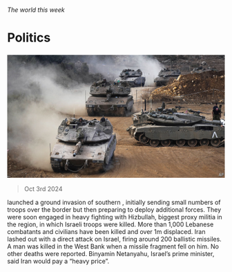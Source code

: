 ###### The world this week

# Politics 

#####  

![image](images/20241005_WWP002.jpg) 

> Oct 3rd 2024 

 launched a ground invasion of southern , initially sending small numbers of troops over the border but then preparing to deploy additional forces. They were soon engaged in heavy fighting with Hizbullah,  biggest proxy militia in the region, in which Israeli troops were killed. More than 1,000 Lebanese combatants and civilians have been killed and over 1m displaced. Iran lashed out with a direct attack on Israel, firing around 200 ballistic missiles. A man was killed in the West Bank when a missile fragment fell on him. No other deaths were reported. Binyamin Netanyahu, Israel’s prime minister, said Iran would pay a “heavy price”. 

